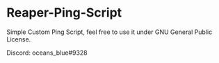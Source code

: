 # Reaper-Ping-Script
Simple Custom Ping Script, feel free to use it under GNU General Public License.  

Discord: oceans_blue#9328 
